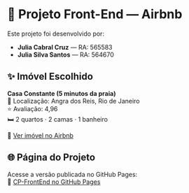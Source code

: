 # 🏡 Projeto Front-End — Airbnb

Este projeto foi desenvolvido por:

- **Julia Cabral Cruz** — RA: 565583  
- **Julia Silva Santos** — RA: 564670


## ✨ Imóvel Escolhido

**Casa Constante (5 minutos da praia)**  
📍 Localização: Angra dos Reis, Rio de Janeiro  
⭐ Avaliação: 4,96  
🛏️ 2 quartos · 2 camas · 1 banheiro

🔗 [Ver imóvel no Airbnb](https://www.airbnb.com.br/rooms/736107898243628828?check_in=2025-09-19&check_out=2025-09-24&guests=1&adults=1&s=67&unique_share_id=cfd78814-1b90-4e29-9d0e-7aa8d95a2005)


## 🌐 Página do Projeto

Acesse a versão publicada no GitHub Pages:  
🔗 [CP-FrontEnd no GitHub Pages](https://julia-ccruz.github.io/CP-FrontEnd)